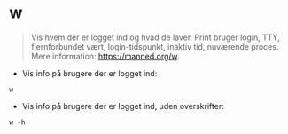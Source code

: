# w

> Vis hvem der er logget ind og hvad de laver.
> Print bruger login, TTY, fjernforbundet vært, login-tidspunkt, inaktiv tid, nuværende proces.
> Mere information: <https://manned.org/w>.

- Vis info på brugere der er logget ind:

`w`

- Vis info på brugere der er logget ind, uden overskrifter:

`w -h`
